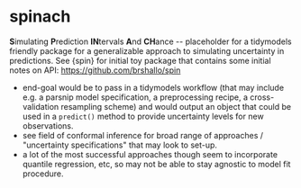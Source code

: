 # spinach
**S**imulating **P**rediction **IN**tervals **A**nd **CH**ance -- placeholder for a tidymodels friendly package for a generalizable approach to simulating uncertainty in predictions. See {spin} for initial toy package that contains some initial notes on API: https://github.com/brshallo/spin

- end-goal would be to pass in a tidymodels workflow (that may include e.g. a parsnip model specification, a preprocessing recipe, a cross-validation resampling scheme) and would output an object that could be used in a `predict()` method to provide uncertainty levels for new observations.
- see field of conformal inference for broad range of approaches / "uncertainty specifications" that may look to set-up.
- a lot of the most successful approaches though seem to incorporate quantile regression, etc, so may not be able to stay agnostic to model fit procedure.
